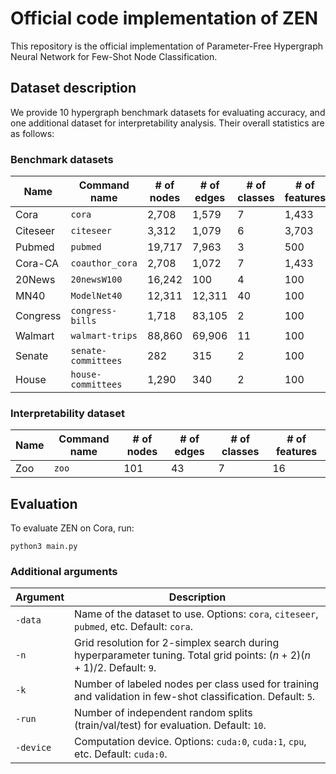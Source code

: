 # Official code implementation of ZEN

This repository is the official implementation of Parameter-Free Hypergraph Neural Network for Few-Shot Node Classification. 


## Dataset description

We provide 10 hypergraph benchmark datasets for evaluating accuracy, and one additional dataset for interpretability analysis. Their overall statistics are as follows:

### Benchmark datasets

| Name       | Command name        | # of nodes | # of edges | # of classes | # of features |
|------------|---------------------|------------|------------|--------------|----------------|
| Cora       | `cora`              | 2,708      | 1,579      | 7            | 1,433          |
| Citeseer   | `citeseer`          | 3,312      | 1,079      | 6            | 3,703          |
| Pubmed     | `pubmed`            | 19,717     | 7,963      | 3            | 500            |
| Cora-CA    | `coauthor_cora`     | 2,708      | 1,072      | 7            | 1,433          |
| 20News     | `20newsW100`        | 16,242     | 100        | 4            | 100            |
| MN40       | `ModelNet40`        | 12,311     | 12,311     | 40           | 100            |
| Congress   | `congress-bills`    | 1,718      | 83,105     | 2            | 100            |
| Walmart    | `walmart-trips`     | 88,860     | 69,906     | 11           | 100            |
| Senate     | `senate-committees` | 282        | 315        | 2            | 100            |
| House      | `house-committees`  | 1,290      | 340        | 2            | 100            |

### Interpretability dataset

| Name | Command name | # of nodes | # of edges | # of classes | # of features |
|------|--------------|------------|------------|--------------|----------------|
| Zoo  | `zoo`        | 101        | 43         | 7            | 16             |



## Evaluation

To evaluate ZEN on Cora, run:

```eval
python3 main.py
```

### Additional arguments

| Argument  | Description                                                                                                         |
| --------- | ------------------------------------------------------------------------------------------------------------------- |
| `-data`   | Name of the dataset to use. Options: `cora`, `citeseer`, `pubmed`, etc. Default: `cora`.                            |
| `-n`      | Grid resolution for 2-simplex search during hyperparameter tuning. Total grid points: $(n+2)(n+1)/2$. Default: `9`. |
| `-k`      | Number of labeled nodes per class used for training and validation in few-shot classification. Default: `5`.        |
| `-run`    | Number of independent random splits (train/val/test) for evaluation. Default: `10`.                                 |
| `-device` | Computation device. Options: `cuda:0`, `cuda:1`, `cpu`, etc. Default: `cuda:0`.                                        |
